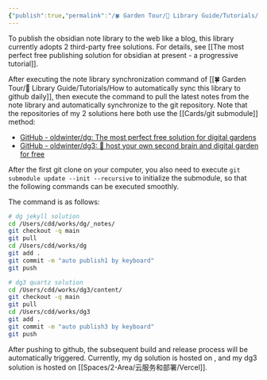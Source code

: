 ```yaml
---
{"publish":true,"permalink":"/🍀 Garden Tour/🧰 Library Guide/Tutorials/How to automatically publish this library to the web daily.md","title":"How to automatically publish this library to the web daily","created":"2022-08-25","modified":"2023-03-14","published":"2025-07-09T02:06:44.839+08:00","cssclasses":""}
---
```


To publish the obsidian note library to the web like a blog, this library currently adopts 2 third-party free solutions. For details, see [[The most perfect free publishing solution for obsidian at present - a progressive tutorial]].

After executing the note library synchronization command of [[🍀 Garden Tour/🧰 Library Guide/Tutorials/How to automatically sync this library to github daily]], then execute the command to pull the latest notes from the note library and automatically synchronize to the git repository. Note that the repositories of my 2 solutions here both use the [[Cards/git submodule]] method:

- [GitHub - oldwinter/dg: The most perfect free solution for digital gardens](https://github.com/oldwinter/dg)
- [GitHub - oldwinter/dg3: 🌱 host your own second brain and digital garden for free](https://github.com/oldwinter/dg3)

After the first git clone on your computer, you also need to execute `git submodule update --init --recursive` to initialize the submodule, so that the following commands can be executed smoothly.

The command is as follows:

```zsh
# dg jekyll solution
cd /Users/cdd/works/dg/_notes/
git checkout -q main
git pull 
cd /Users/cdd/works/dg
git add .
git commit -m "auto publish1 by keyboard"
git push

# dg3 quartz solution
cd /Users/cdd/works/dg3/content/
git checkout -q main
git pull
cd /Users/cdd/works/dg3
git add .
git commit -m "auto publish3 by keyboard"
git push
```

After pushing to github, the subsequent build and release process will be automatically triggered. Currently, my dg solution is hosted on , and my dg3 solution is hosted on [[Spaces/2-Area/云服务和部署/Vercel]]. 